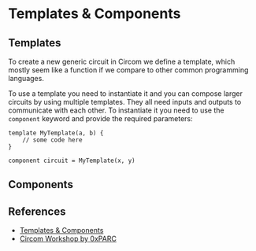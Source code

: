 # Templates & Components

## Templates

To create a new generic circuit in Circom we define a template, which mostly seem like a function if we compare to other common programming languages.

To use a template you need to instantiate it and you can compose larger circuits by using multiple templates. They all need inputs and outputs to communicate with each other. To instantiate it you need to use the `component` keyword and provide the required parameters:

```circom
template MyTemplate(a, b) {
    // some code here
}

component circuit = MyTemplate(x, y)
```

## Components

## References

- [Templates & Components](https://docs.circom.io/circom-language/templates-and-components/)
- [Circom Workshop by 0xPARC](https://learn.0xparc.org/materials/circom/learning-group-1/circom-1)
